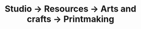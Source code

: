 ---
tags: resources
layout: resources.njk
title: Studio → Resources → Arts and crafts → Printmaking
category: Arts and crafts
pagename: Printmaking
intro: A collection of bookmarks related to printmaking tools and techniques.
myentries: 
  - name: "Printmaking as play"
    url: https://www.nobadmemories.com/blog/2022/05/printmaking-as-play/
  - name: "Mimeoprinting (printmaking as play, part 2)"
    url: https://www.nobadmemories.com/blog/2022/05/mimeoprinting/
externalentries:
  - name: "Bind your own books and zines"
    url: https://itrydiy.me/2014/10/bind-your-own-books-and-zines/
  - name: "Printmaking essentials: Carve and print your own woodblock"
    url: https://crafts.tutsplus.com/printmaking-essentials-carve-and-print-your-own-woodblock--craft-5477t
  - name: "Safe printing (in fine art)"
    url: https://www.nontoxicprint.com/safepainting.htm
---